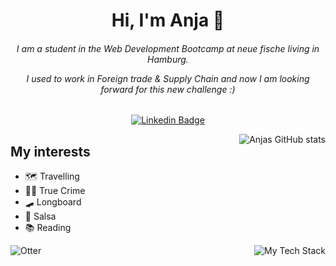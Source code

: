 <h1 align="center">Hi, I'm Anja 👋</h1>
<div align="center">

###### I am a student in the Web Development Bootcamp at neue fische living in Hamburg. <p> I used to work in Foreign trade & Supply Chain and now I am looking forward for this new challenge :)</p>
  [![Linkedin Badge](https://img.shields.io/badge/LinkedIn-0077B5?style=for-the-badge&logo=linkedin&logoColor=white
)](https://www.linkedin.com/in/anja-siewert-42975118a/)

  <a href="https://github.com/anuraghazra/github-readme-stats">
    <img align="right" src="https://github-readme-stats.vercel.app/api?username=anjasiewert&show_icons=true&theme=radical" alt="Anjas GitHub stats">
  </a>
</div>

<div align="left">
  
## My interests  </br>                                                                                                                                                                 
- 🗺️ Travelling </br>
- 🕵️‍♀️ True Crime  </br> 
- :skateboard: Longboard </br> 
- :dancers: Salsa </br> 
- 📚 Reading    </br> 
</div>

  <a href="https://github-readme-tech-stack.vercel.app/api/cards?align=right&lineCount=3&line1=HTML5,HTML5,f56e14;CSS3,CSS3,4877e5;JavaScript,JavaScript,e9ed02;&line2=React,React,0aaccd;Next.js,Next.js,5a007a;&line3=Git,Git,d07335;GItHub,GitHub,4a4d4f;">
    <img align="right" src="https://github-readme-tech-stack.vercel.app/api/cards?align=right&lineCount=3&line1=HTML5,HTML5,f56e14;CSS3,CSS3,4877e5;JavaScript,JavaScript,e9ed02;&line2=React,React,0aaccd;Next.js,Next.js,5a007a;&line3=Git,Git,d07335;GItHub,GitHub,4a4d4f;" alt="My Tech Stack">
  </a>
  
  <img src="https://media.giphy.com/media/1CrejqXxVZs9q/giphy.gif" alt="Otter">

